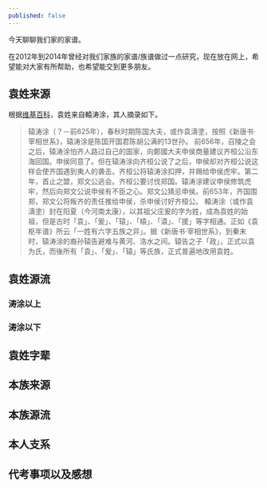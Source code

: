 ```yaml
---
published: false
---
```

今天聊聊我们家的家谱。

在2012年到2014年曾经对我们家族的家谱/族谱做过一点研究，现在放在网上，希望能对大家有所帮助，也希望能交到更多朋友。

## 袁姓来源
根据[维基百科](https://zh.wikipedia.org/wiki/%E8%BD%85%E5%AE%A3%E4%BB%B2)，袁姓来自轅涛涂，其人摘录如下。
>辕涛涂（？－前625年），春秋时期陈国大夫，或作袁濤塗，按照《新唐书·宰相世系》，辕涛涂是陈国开国君陈胡公满的13世孙。
前656年，召陵之会之后，辕涛涂怕齐人路过自己的国家，向鄭國大夫申侯商量建议齐桓公沿东海回国。申侯同意了。但在辕涛涂向齐桓公说了之后，申侯却对齐桓公说这样会使齐国遇到夷人的袭击。齐桓公将辕涛涂扣押，并赐给申侯虎牢。第二年，首止之盟，郑文公逃会。齐桓公要讨伐郑国。辕涛涂建议申侯修筑虎牢，然后向郑文公说申侯有不臣之心。郑文公猜忌申侯。前653年，齐国围郑，郑文公将叛齐的责任推给申侯，杀申侯讨好齐桓公。
>轅涛涂（或作袁濤塗）封在阳夏（今河南太康），以其祖父庄爰的字为姓，成為袁姓的始祖，但是古时「袁」、「爰」、「辕」、「榬」、「溒」、「援」等字相通。正如《袁枢年谱》所云「一姓有六字五族之异」。据《新唐书·宰相世系》，到秦末时，辕涛涂的裔孙辕告避难与黄河、洛水之间。辕告之子「政」，正式以袁为氏，而後所有「袁」、「爰」、「辕」等氏族，正式普遍地改用袁姓。

## 袁姓源流
### 涛涂以上


### 涛涂以下

## 袁姓字辈

## 本族来源

## 本族源流

## 本人支系

## 代考事项以及感想